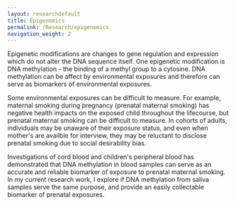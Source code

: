 ```yaml
---
layout: researchdefault
title: Epigenomics
permalink: /Research/epigenomics
navigation_weight: 2
---
```


Epigenetic modifications are changes to gene regulation and expression which do not alter the DNA sequence itself. One epigenetic modification is DNA methylation - the binding of a methyl group to a cytosine. DNA methylation can be affect by environmental exposures and therefore can serve as biomarkers of environmental exposures. 

Some environmental exposures can be difficult to measure. For example, maternal smoking during pregnancy (prenatal maternal smoking) has negative health impacts on the exposed child throughout the lifecourse, but prenatal maternal smoking can be difficult to measure. In cohorts of adults, individuals may be unaware of their exposure status, and even when mother's are availble for interview, they may be reluctant to disclose prenatal smoking due to social desirability bias. 

Investigations of cord blood and children's peripheral blood has demonstrated that DNA methylation in blood samples can serve as an accurate and reliable biomarker of exposure to prenatal maternal smoking. In my current research work, I explore if DNA methylation from saliva samples serve the same purpose, and provide an easily collectable biomarker of prenatal exposures.  
